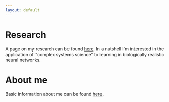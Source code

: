 ```yaml
---
layout: default
---
```

# Research #
A page on my research can be found [here](/content/research). In a nutshell I'm interested in the application of "complex systems science" to learning in biologically realistic neural networks.

# About me ##
Basic information about me can be found [here](/content/about).